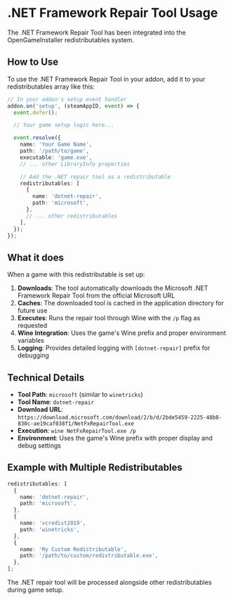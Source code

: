 # .NET Framework Repair Tool Usage

The .NET Framework Repair Tool has been integrated into the OpenGameInstaller redistributables system.

## How to Use

To use the .NET Framework Repair Tool in your addon, add it to your redistributables array like this:

```typescript
// In your addon's setup event handler
addon.on('setup', (steamAppID, event) => {
  event.defer();

  // Your game setup logic here...

  event.resolve({
    name: 'Your Game Name',
    path: '/path/to/game',
    executable: 'game.exe',
    // ... other LibraryInfo properties

    // Add the .NET repair tool as a redistributable
    redistributables: [
      {
        name: 'dotnet-repair',
        path: 'microsoft',
      },
      // ... other redistributables
    ],
  });
});
```

## What it does

When a game with this redistributable is set up:

1. **Downloads**: The tool automatically downloads the Microsoft .NET Framework Repair Tool from the official Microsoft URL
2. **Caches**: The downloaded tool is cached in the application directory for future use
3. **Executes**: Runs the repair tool through Wine with the `/p` flag as requested
4. **Wine Integration**: Uses the game's Wine prefix and proper environment variables
5. **Logging**: Provides detailed logging with `[dotnet-repair]` prefix for debugging

## Technical Details

- **Tool Path**: `microsoft` (similar to `winetricks`)
- **Tool Name**: `dotnet-repair`
- **Download URL**: `https://download.microsoft.com/download/2/b/d/2bde5459-2225-48b8-830c-ae19caf038f1/NetFxRepairTool.exe`
- **Execution**: `wine NetFxRepairTool.exe /p`
- **Environment**: Uses the game's Wine prefix with proper display and debug settings

## Example with Multiple Redistributables

```typescript
redistributables: [
  {
    name: 'dotnet-repair',
    path: 'microsoft',
  },
  {
    name: 'vcredist2019',
    path: 'winetricks',
  },
  {
    name: 'My Custom Redistributable',
    path: '/path/to/custom/redistributable.exe',
  },
];
```

The .NET repair tool will be processed alongside other redistributables during game setup.
